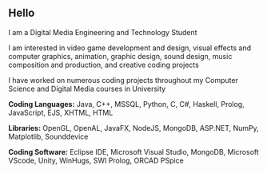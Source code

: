 ## Hello 

<!--
**malikahafez/malikahafez** is a ✨ _special_ ✨ repository because its `README.md` (this file) appears on your GitHub profile.

Here are some ideas to get you started:

- 🔭 I’m currently working on ...
- 🌱 I’m currently learning ...
- 👯 I’m looking to collaborate on ...
- 🤔 I’m looking for help with ...
- 💬 Ask me about ...
- 📫 How to reach me: ...
- 😄 Pronouns: ...
- ⚡ Fun fact: ...
-->
I am a Digital Media Engineering and Technology Student

I am interested in video game development and design, visual effects and computer graphics, animation, graphic design, sound design, music composition and production, and creative coding projects

I have worked on numerous coding projects throughout my Computer Science and Digital Media courses in University

**Coding Languages:** Java, C++, MSSQL, Python, C, C#, Haskell, Prolog, JavaScript, EJS, XHTML, HTML

**Libraries:** OpenGL, OpenAL, JavaFX, NodeJS, MongoDB, ASP.NET, NumPy, Matplotlib, Sounddevice

**Coding Software:** Eclipse IDE, Microsoft Visual Studio, MongoDB, Microsoft VScode, Unity, WinHugs, SWI Prolog, ORCAD PSpice 



